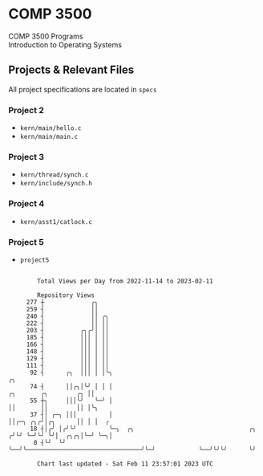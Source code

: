 # COMP 3500
COMP 3500 Programs  
Introduction to Operating Systems  
## Projects & Relevant Files
All project specifications are located in `specs`
### Project 2
- `kern/main/hello.c`
- `kern/main/main.c`
### Project 3
- `kern/thread/synch.c`
- `kern/include/synch.h`
### Project 4
- `kern/asst1/catlock.c`
### Project 5
- `project5`

```

        Total Views per Day from 2022-11-14 to 2023-02-11

        Repository Views
     277 ┼             ╭╮
     259 ┤             ││
     240 ┤             ││ ╭╮
     222 ┤             ││ ││
     203 ┤          ╭╮╭╯│ ││
     185 ┤          │││ │ ││
     166 ┤          │││ │ ││
     148 ┤          │││ │ ││
     129 ┤          │││ │ ││
     111 ┤          │││ │ ││
      92 ┤      ╭╮  │││ │ │╰╮                                                                ╭╮
      74 ┤      ││╭╮│╰╯ │ │ │                                          ╭╮       ╭╮        ╭╮ ││
      55 ┼╮     │││╰╯   ╰─╯ │                                          ││       ││        ││ │╰╮
      37 ┤│ ╭─╮ │││         │                                          ││╭─╮ ╭╮╭╯│╭╮      ││ │ │  ╭
      18 ┤│╭╯ │╭╯╰╯         ╰─╮  ╭╮                                ╭╮ ╭╯╰╯ ╰─╯╰╯ ╰╯│  ╭╮╭╮│╰─╯ ╰─╮│
       0 ┤╰╯  ╰╯              ╰──╯╰────────────────────────────────╯╰─╯            ╰──╯╰╯╰╯      ╰╯

        Chart last updated - Sat Feb 11 23:57:01 2023 UTC
        
```
